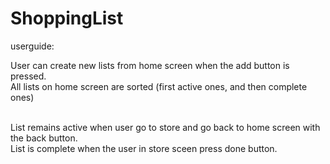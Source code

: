 # ShoppingList
userguide: <br />

User can create new lists from home screen when the add button is pressed. <br />
All lists on home screen are sorted (first active ones, and then complete ones) <br /><br />

List remains active when user go to store and go back to home screen with the back button.<br />
List is complete when the user in store sceen press done button.
